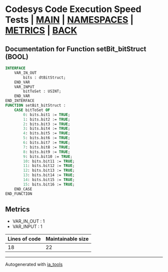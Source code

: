 # Codesys Code Execution Speed Tests | [MAIN] | [NAMESPACES] | [METRICS] | [BACK]  

## Documentation for Function setBit_bitStruct (BOOL)  

```pascal
INTERFACE
    VAR_IN_OUT 
        bits : dtBitStruct;
    END_VAR
    VAR_INPUT 
        bitToSet : USINT;
    END_VAR
END_INTERFACE
FUNCTION setBit_bitStruct :
    CASE bitToSet OF
    	0: bits.bit1 := TRUE;
    	1: bits.bit2 := TRUE;
    	2: bits.bit3 := TRUE;
    	3: bits.bit4 := TRUE;
    	4: bits.bit5 := TRUE;
    	5: bits.bit6 := TRUE;
    	6: bits.bit7 := TRUE;
    	7: bits.bit8 := TRUE;
    	8: bits.bit9 := TRUE;
    	9: bits.bit10 := TRUE;
    	10: bits.bit11 := TRUE;
    	11: bits.bit12 := TRUE;
    	12: bits.bit13 := TRUE;
    	13: bits.bit14 := TRUE;
    	14: bits.bit15 := TRUE;
    	15: bits.bit16 := TRUE;
    END_CASE
END_FUNCTION
```

## Metrics  

- VAR_IN_OUT : 1
- VAR_INPUT : 1

| Lines of code | Maintainable size |
| ------------- | ----------------- |
| 18 | 22 |

---
Autogenerated with [ia_tools](https://github.com/tkucic/ia_tools)  

[MAIN]: ../../../../index_st.md
[NAMESPACES]: ../../nsList_st.md
[METRICS]: ../../../metrics_st.md
[BACK]: ../nsMain_st.md
